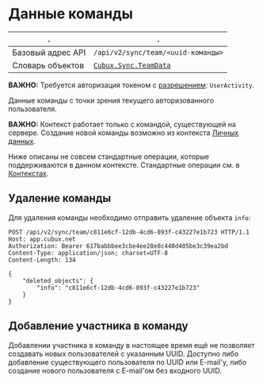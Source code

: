 Данные команды
==============

.                 | .
----------------- | --------------------------------
Базовый адрес API | `/api/v2/sync/team/<uuid-команды>`
Словарь объектов  | [`Cubux.Sync.TeamData`][Cubux.Sync.TeamData]

**ВАЖНО:** Требуется авторизация токеном с [разрешением][scopes]:
`UserActivity`.

Данные команды с точки зрения текущего авторизованного пользователя.

**ВАЖНО:** Контекст работает только с командой, существующей на сервере.
Создание новой команды возможно из контекста [Личных данных](user.md).

Ниже описаны не совсем стандартные операции, которые поддерживаются в
данном контексте. Стандартные операции см. в
[Контекстах](../02-context.md).


Удаление команды
----------------

Для удаления команды необходимо отправить удаление объекта `info`:

    POST /api/v2/sync/team/c811e6cf-12db-4cd6-893f-c43227e1b723 HTTP/1.1
    Host: app.cubux.net
    Authorization: Bearer 617babbbee3cbe4ee28e8c440d405be3c39ea2bd
    Content-Type: application/json; charset=UTF-8
    Content-Length: 134

    {
        "deleted_objects": {
            "info": "c811e6cf-12db-4cd6-893f-c43227e1b723"
        }
    }


Добавление участника в команду
------------------------------

Добавлении участника в команду в настоящее время ещё не позволяет
создавать новых пользователей с указанным UUID. Доступно либо добавление
существующего пользователя по UUID или E-mail'у, либо создание нового
пользователя с E-mail'ом без входного UUID.


[Cubux.Sync.TeamData]: ../../type/sync/data-team.md
[scopes]: ../../auth/scopes.md
